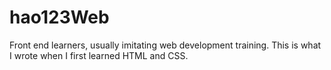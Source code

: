 # hao123Web
Front end learners, usually imitating web development training. This is what I wrote when I first learned HTML and CSS.
